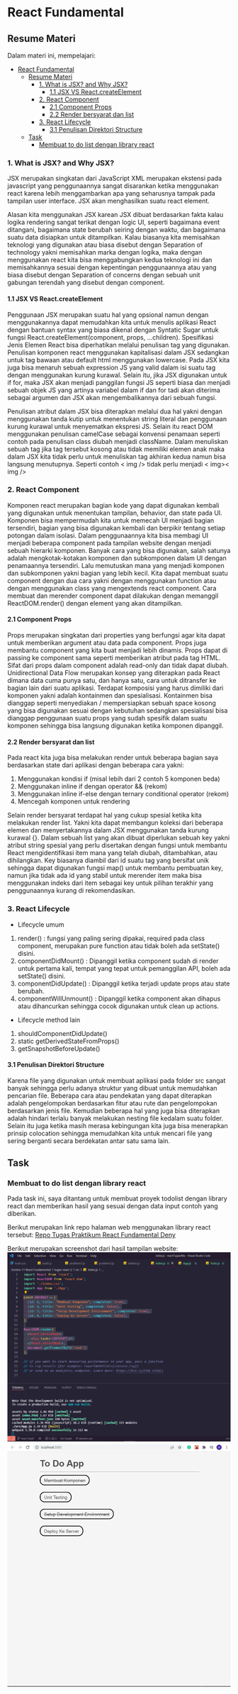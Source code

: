 # React Fundamental

## Resume Materi
Dalam materi ini, mempelajari:
- [React Fundamental](#react-fundamental)
  - [Resume Materi](#resume-materi)
    - [1. What is JSX? and Why JSX?](#1-what-is-jsx-and-why-jsx)
      - [1.1 JSX VS React.createElement](#11-jsx-vs-reactcreateelement)
    - [2. React Component](#2-react-component)
      - [2.1 Component Props](#21-component-props)
      - [2.2 Render bersyarat dan list](#22-render-bersyarat-dan-list)
    - [3. React Lifecycle](#3-react-lifecycle)
      - [3.1 Penulisan Direktori Structure](#31-penulisan-direktori-structure)
  - [Task](#task)
    - [Membuat to do list dengan library react](#membuat-to-do-list-dengan-library-react)

### 1. What is JSX? and Why JSX?

JSX merupakan singkatan dari JavaScript XML merupakan ekstensi pada javascript yang penggunaannya sangat disarankan ketika menggunakan react karena lebih menggambarkan apa yang seharusnya tampak pada tampilan user interface. JSX akan menghasilkan suatu react element.

Alasan kita menggunakan JSX karean JSX dibuat berdasarkan fakta kalau logika rendering sangat terikat dengan logic UI, seperti bagaimana event ditangani, bagaimana state berubah seiring dengan waktu, dan bagaimana suatu data disiapkan untuk ditampilkan. Kalau biasanya kita memisahkan teknologi yang digunakan atau biasa disebut dengan Separation of technology yakni memisahkan marka dengan logika, maka dengan menggunakan react kita bisa menggabungkan kedua teknologi ini dan memisahkannya sesuai dengan kepentingan penggunaannya atau yang biasa disebut dengan Separation of concerns dengan sebuah unit gabungan terendah yang disebut dengan component.

#### 1.1 JSX VS React.createElement
Penggunaan JSX merupakan suatu hal yang opsional namun dengan menggunakannya dapat memudahkan kita untuk menulis aplikasi React dengan bantuan syntax yang biasa dikenal dengan Syntatic Sugar untuk fungsi React.createElement(component, props, ...children). Spesifikasi Jenis Elemen React bisa diperhatikan melalui penulisan tag yang digunakan. Penulisan komponen react menggunakan kapitalisasi dalam JSX sedangkan untuk tag bawaan atau default html menggunakan lowercase. Pada JSX kita juga bisa menaruh sebuah expression JS yang valid dalam isi suatu tag dengan menggunakan kurung kurawal. Selain itu, jika JSX digunakan untuk if for, maka JSX akan menjadi panggilan fungsi JS seperti biasa dan menjadi sebuah objek JS yang artinya variabel dalam if dan for tadi akan diterima sebagai argumen dan JSX akan mengembalikannya dari sebuah fungsi.

Penulisan atribut dalam JSX bisa diterapkan melalui dua hal yakni dengan menggunakan tanda kutip untuk menentukan string literal dan penggunaan kurung kurawal untuk menyematkan ekspresi JS. Selain itu react DOM menggunakan penulisan camelCase sebagai konvensi penamaan seperti contoh pada penulisan class diubah menjadi className. Dalam menuliskan sebuah tag jika tag tersebut kosong atau tidak memiliki elemen anak maka dalam JSX kita tidak perlu untuk menuliskan tag akhiran kedua namun bisa langsung menutupnya. Seperti contoh < img /> tidak perlu menjadi < img>< img />


### 2. React Component

Komponen react merupakan bagian kode yang dapat digunakan kembali yang digunakan untuk menentukan tampilan, behavior, dan state pada UI. Komponen bisa mempermudah kita untuk memecah UI menjadi bagian tersendiri, bagian yang bisa digunakan kembali dan berpikir tentang setiap potongan dalam isolasi. Dalam penggunaannya kita bisa membagi UI menjadi beberapa component pada tampilan website dengan menjadi sebuah hierarki komponen. Banyak cara yang bisa digunakan, salah satunya adalah mengkotak-kotakan komponen dan subkomponen dalam UI dengan penamaannya tersendiri. Lalu memutuskan mana yang menjadi komponen dan subkomponen yakni bagian yang lebih kecil. Kita dapat membuat suatu component dengan dua cara yakni dengan menggunakan function atau dengan menggunakan class yang mengextends react component. Cara membuat dan merender component dapat dilakukan dengan memanggil ReactDOM.render() dengan element yang akan ditampilkan.

#### 2.1 Component Props
Props merupakan singkatan dari properties yang berfungsi agar kita dapat untuk memberikan argument atau data pada component. Props juga membantu component yang kita buat menjadi lebih dinamis. Props dapat di passing ke component sama seperti memberikan atribut pada tag HTML. Sifat dari props dalam component adalah read-only dan tidak dapat diubah. Unidirectional Data Flow merupakan konsep yang diterapkan pada React dimana data cuma punya satu, dan hanya satu, cara untuk ditransfer ke bagian lain dari suatu aplikasi. Terdapat komposisi yang harus dimiliki dari komponen yakni adalah kontainmen dan spesialisasi. Kontainmen bisa dianggap seperti menyediakan / mempersiapkan sebuah space kosong yang bisa digunakan sesuai dengan kebutuhan sedangkan spesialisasi bisa dianggap penggunaan suatu props yang sudah spesifik dalam suatu komponen sehingga bisa langsung digunakan ketika komponen dipanggil.

#### 2.2 Render bersyarat dan list
Pada react kita juga bisa melakukan render untuk beberapa bagian saya berdasarkan state dari aplikasi dengan beberapa cara yakni:
1. Menggunakan kondisi if (misal lebih dari 2 contoh 5 komponen beda)
2. Menggunakan inline if dengan operator && (rekom)
3. Menggunakan inline if-else dengan ternary conditional operator (rekom)
4. Mencegah komponen untuk rendering

Selain render bersyarat terdapat hal yang cukup spesial ketika kita melakukan render list. Yakni kita dapat membangun koleksi dari beberapa elemen dan menyertakannya dalam JSX menggunakan tanda kurung kurawal {}. Dalam sebuah list yang akan dibuat diperlukan sebuah key yakni atribut string spesial yang perlu disertakan dengan fungsi untuk membantu React mengidentifikasi item mana yang telah diubah, ditambahkan, atau dihilangkan. Key biasanya diambil dari id suatu tag yang bersifat unik sehingga dapat digunakan fungsi map() untuk membantu pembuatan key, namun jika tidak ada id yang stabil untuk merender item maka bisa menggunakan indeks dari item sebagai key untuk pilihan terakhir yang penggunaannya kurang di rekomendasikan.


### 3. React Lifecycle
- Lifecycle umum
1. render() : fungsi yang paling sering dipakai, required pada class component, merupakan pure function atau tidak boleh ada setState() disini.
2. componentDidMount() : Dipanggil ketika component sudah di render untuk pertama kali, tempat yang tepat untuk pemanggilan API, boleh ada setState() disini.
3. componentDidUpdate() : Dipanggil ketika terjadi update props atau state berubah.
4. componentWillUnmount() : Dipanggil ketika component akan dihapus atau dihancurkan sehingga cocok digunakan untuk clean up actions.

- Lifecycle method lain
1. shouldComponentDidUpdate()
2. static getDerivedStateFromProps()
3. getSnapshotBeforeUpdate()

#### 3.1 Penulisan Direktori Structure
Karena file yang digunakan untuk membuat aplikasi pada folder src sangat banyak sehingga perlu adanya struktur yang dibuat untuk memudahkan pencarian file. Beberapa cara atau pendekatan yang dapat diterapkan adalah pengelompokan berdasarkan fitur atau rute dan pengelompokan berdasarkan jenis file. Kemudian beberapa hal yang juga bisa diterapkan adalah hindari terlalu banyak melakukan nesting file kedalam suatu folder. Selain itu juga ketika masih merasa kebingungan kita juga bisa menerapkan prinsip colocation sehingga memudahkan kita untuk mencari file yang sering berganti secara berdekatan antar satu sama lain.

## Task
### Membuat to do list dengan library react
Pada task ini, saya ditantang untuk membuat proyek todolist dengan library react dan memberikan hasil yang sesuai dengan data input contoh yang diberikan.

Berikut merupakan link repo halaman web menggunakan library react tersebut:
[Repo Tugas Praktikum React Fundamental Deny](https://github.com/denyFh/tugas-react/tree/master/Section%2011%20React%20Fundamental/tugas-react-2)

Berikut merupakan screenshot dari hasil tampilan website:
![kode data](./screenshots/databawaan.png)
![hasil](./screenshots/hasil.png)

